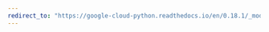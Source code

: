 ```yaml
---
redirect_to: "https://google-cloud-python.readthedocs.io/en/0.18.1/_modules/gcloud/client.html"
---
```

